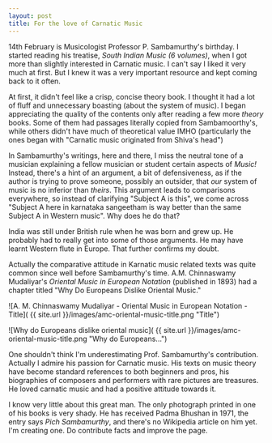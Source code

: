 ```yaml
---
layout: post
title: For the love of Carnatic Music
---
```


14th February is Musicologist Professor P. Sambamurthy's birthday. I started reading his treatise, *South Indian Music (6 volumes)*, when I got more than slightly interested in Carnatic music. I can't say I liked it very much at first. But I knew it was a very important resource and kept coming back to it often.

At first, it didn't feel like a crisp, concise theory book. I thought it had a lot of fluff and unnecessary boasting (about the system of music). I began appreciating the quality of the contents only after reading a few more *theory* books. Some of them had passages literally copied from Sambamoorthy's, while others didn't have much of theoretical value IMHO (particularly the ones began with "Carnatic music originated from Shiva's head")

In Sambamurthy's writings, here and there, I miss the neutral tone of a musician explaining a fellow musician or student certain aspects of *Music!* Instead, there's a hint of an argument, a bit of defensiveness, as if the author is trying to prove someone, possibly an outsider, that *our* system of music is no inferior than *theirs*. This argument leads to comparisons everywhere, so instead of clarifying "Subject A is this", we come across "Subject A here in karnataka sangeetham is way better than the same Subject A in Western music". Why does he do that?

India was still under British rule when he was born and grew up. He probably had to really get into some of those arguments. He may have learnt Western flute in Europe. That further confirms my doubt.

Actually the comparative attitude in Karnatic music related texts was quite common since well before Sambamurthy's time. A.M. Chinnaswamy Mudaliyar's *Oriental Music in European Notation* (published in 1893) had a chapter titled "Why Do Europeans Dislike Oriental Music."

![A. M. Chinnaswamy Mudaliyar - Oriental Music in European Notation - Title]( {{ site.url }}/images/amc-oriental-music-title.png "Title")

![Why do Europeans dislike oriental music]( {{ site.url }}/images/amc-oriental-music-title.png "Why do Europeans...")

One shouldn't think I'm underestimating Prof. Sambamurthy's contribution. Actually I admire his passion for Carnatic music. His texts on music theory have become standard references to both beginners and pros, his biographies of composers and performers with rare pictures are treasures. He loved carnatic music and had a positive attitude towards it. 

I know very little about this great man. The only photograph printed in one of his books is very shady. He has received Padma Bhushan in 1971, the entry says *Pich Sambamurthy*, and there's no Wikipedia article on him yet. I'm creating one. Do contribute facts and improve the page.
